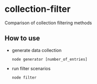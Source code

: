 # collection-filter
Comparison of collection filtering methods

## How to use
 * generate data collection
   ```
   node generator [number_of_entries]
   ```
 * run filter scenarios
   ```
   node filter
   ```